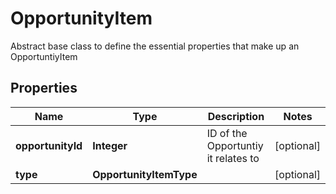 

# OpportunityItem

Abstract base class to define the essential properties that make up an OpportuntiyItem

## Properties

| Name | Type | Description | Notes |
|------------ | ------------- | ------------- | -------------|
|**opportunityId** | **Integer** | ID of the Opportuntiy it relates to |  [optional] |
|**type** | **OpportunityItemType** |  |  [optional] |



